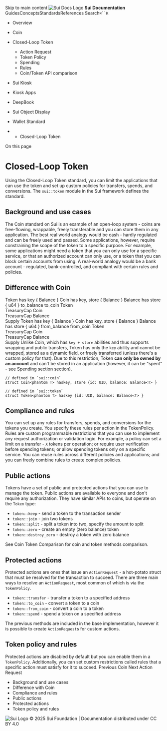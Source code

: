 Skip to main content
![Sui Docs Logo](https://docs.sui.io/img/sui-logo.svg)
**Sui Documentation**
GuidesConceptsStandardsReferences
Search`⌘``K`
  * Overview
  * Coin
  * Closed-Loop Token
    * Action Request
    * Token Policy
    * Spending
    * Rules
    * Coin/Token API comparison
  * Sui Kiosk
  * Kiosk Apps
  * DeepBook
  * Sui Object Display
  * Wallet Standard


  *   * Closed-Loop Token


On this page
# Closed-Loop Token
Using the Closed-Loop Token standard, you can limit the applications that can use the token and set up custom policies for transfers, spends, and conversions. The `sui::token` module in the Sui framework defines the standard.
## Background and use cases​
The Coin standard on Sui is an example of an open-loop system - coins are free-flowing, wrappable, freely transferable and you can store them in any application. The best real world analogy would be cash - hardly regulated and can be freely used and passed.
Some applications, however, require constraining the scope of the token to a specific purpose. For example, some applications might need a token that you can only use for a specific service, or that an authorized account can only use, or a token that you can block certain accounts from using. A real-world analogy would be a bank account - regulated, bank-controlled, and compliant with certain rules and policies.
## Difference with Coin​
Token has key { Balance } 
Coin has key, store { Balance } 
Balance has store { u64 } 
to_balance
to_coin
Token<T>  
TreasuryCap<T>
Coin<T>  
TreasuryCap<T>
Balance<T>  
Supply<T>
Token has key { Balance } 
Coin has key, store { Balance } 
Balance has store { u64 } 
from_balance
from_coin
Token<T>  
TreasuryCap<T>
Coin<T>  
TreasuryCap<T>
Balance<T>  
Supply<T>
Unlike Coin, which has `key + store` abilities and thus supports wrapping and public transfers, Token has only the `key` ability and cannot be wrapped, stored as a dynamic field, or freely transferred (unless there's a custom policy for that). Due to this restriction, Token **can only be owned by an account** and can't be stored in an application (however, it can be "spent" - see Spending section section).
```
// defined in `sui::coin`  
struct Coin<phantom T> haskey, store {id: UID, balance: Balance<T> }  
  
// defined in `sui::token`  
struct Token<phantom T> haskey {id: UID, balance: Balance<T> }  

```

## Compliance and rules​
You can set up any rules for transfers, spends, and conversions for the tokens you create. You specify these rules per action in the TokenPolicy. Rules are custom programmable restrictions that you can use to implement any request authorization or validation logic.
For example, a policy can set a limit on a transfer - `X` tokens per operation; or require user verification before spending tokens; or allow spending tokens only on a specific service.
You can reuse rules across different policies and applications; and you can freely combine rules to create complex policies.
## Public actions​
Tokens have a set of public and protected actions that you can use to manage the token. Public actions are available to everyone and don't require any authorization. They have similar APIs to coins, but operate on the `Token` type:
  * `token::keep` - send a token to the transaction sender
  * `token::join` - join two tokens
  * `token::split` - split a token into two, specify the amount to split
  * `token::zero` - create an empty (zero balance) token
  * `token::destroy_zero` - destroy a token with zero balance


See Coin Token Comparison for coin and token methods comparison.
## Protected actions​
Protected actions are ones that issue an `ActionRequest` - a hot-potato struct that must be resolved for the transaction to succeed. There are three main ways to resolve an `ActionRequest`, most common of which is via the `TokenPolicy`.
  * `token::transfer` - transfer a token to a specified address
  * `token::to_coin` - convert a token to a coin
  * `token::from_coin` - convert a coin to a token
  * `token::spend` - spend a token on a specified address


The previous methods are included in the base implementation, however it is possible to create `ActionRequest`s for custom actions.
## Token policy and rules​
Protected actions are disabled by default but you can enable them in a `TokenPolicy`. Additionally, you can set custom restrictions called rules that a specific action must satisfy for it to succeed.
Previous
Coin
Next
Action Request
  * Background and use cases
  * Difference with Coin
  * Compliance and rules
  * Public actions
  * Protected actions
  * Token policy and rules


![Sui Logo](https://docs.sui.io/img/sui-logo-footer.svg)
© 2025 Sui Foundation | Documentation distributed under CC BY 4.0
